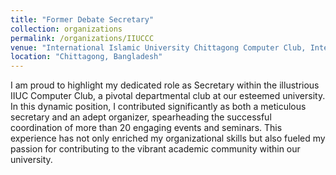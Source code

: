 ```yaml
---
title: "Former Debate Secretary"
collection: organizations
permalink: /organizations/IIUCCC
venue: "International Islamic University Chittagong Computer Club, International Islamic University Chittagong"
location: "Chittagong, Bangladesh"
---
```

I am proud to highlight my dedicated role as Secretary within the illustrious IIUC Computer Club, a pivotal departmental club at our esteemed university. In this dynamic position, I contributed significantly as both a meticulous secretary and an adept organizer, spearheading the successful coordination of more than 20 engaging events and seminars. This experience has not only enriched my organizational skills but also fueled my passion for contributing to the vibrant academic community within our university.
